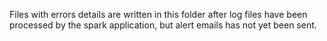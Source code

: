 Files with errors details are written in this folder after log files have been processed by the spark application,
but alert emails has not yet been sent.